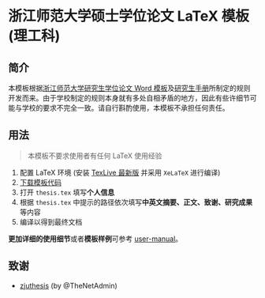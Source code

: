 
# 浙江师范大学硕士学位论文 LaTeX 模板 (理工科)

## 简介

本模板根据[浙江师范大学研究生学位论文 Word 模板](http://sjxy.zjnu.edu.cn/2019/0312/c11807a283605/page.htm)及[研究生手册](http://yjsb.zjnu.edu.cn/2019/0919/c4723a299814/page.htm)所制定的规则开发而来。由于学校制定的规则本身就有多处自相矛盾的地方，因此有些许细节可能与学校的要求不完全一致。请自行斟酌使用，本模板不承担任何责任。

## 用法

> 本模板不要求使用者有任何 LaTeX 使用经验

1. 配置 LaTeX 环境 (安装 [TexLive 最新版](http://mirror.ctan.org/systems/texlive/Images/) 并采用 `XeLaTeX` 进行编译)
2. [下载模板代码](https://github.com/wen-zhi/zjnuthesis/releases)
3. 打开 `thesis.tex` 填写**个人信息**
4. 根据 `thesis.tex` 中提示的路径依次填写**中英文摘要、正文、致谢、研究成果**等内容
5. 编译以得到最终文档

**更加详细的使用细节**或者**模板样例**可参考 [user-manual](https://github.com/wen-zhi/zjnuthesis/blob/master/user-manual.pdf)。

## 致谢

- [zjuthesis](https://github.com/TheNetAdmin/zjuthesis) (by @TheNetAdmin)
